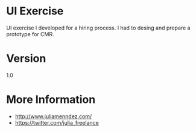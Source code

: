 UI Exercise
==========================

UI exercise I developed for a hiring process. I had to desing and prepare a prototype for CMR.

Version
==========================
1.0



More Information
==========================
* http://www.juliamenndez.com/
* https://twitter.com/julia_freelance


